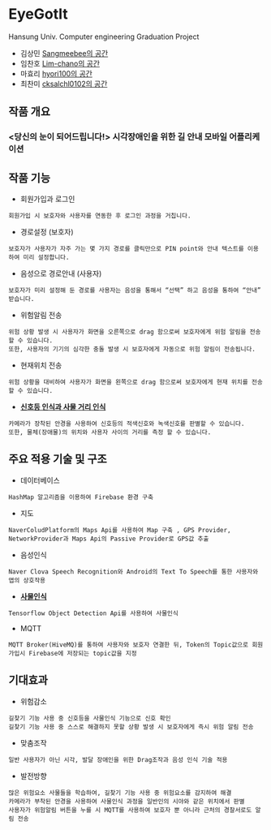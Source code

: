 # EyeGotIt
Hansung Univ. Computer engineering Graduation Project
- 김상민 [Sangmeebee의 공간](https://github.com/Sangmeebee)
- 임찬호 [Lim-chano의 공간](https://github.com/Lim-chano)
- 마효리 [hyori100의 공간](https://github.com/hyori100)
- 최찬미 [cksalchl0102의 공간](https://github.com/cksalchl0102)
## 작품 개요
### <당신의 눈이 되어드립니다!> 시각장애인을 위한 길 안내 모바일 어플리케이션

## 작품 기능
* 회원가입과 로그인
```
회원가입 시 보호자와 사용자를 연동한 후 로그인 과정을 거칩니다. 
```
* 경로설정 (보호자)
```
보호자가 사용자가 자주 가는 몇 가지 경로를 클릭만으로 PIN point와 안내 텍스트를 이용하여 미리 설정합니다. 
```
* 음성으로 경로안내 (사용자) 
```
보호자가 미리 설정해 둔 경로를 사용자는 음성을 통해서 “선택” 하고 음성을 통하여 “안내” 받습니다. 
```
* 위험알림 전송
```
위험 상황 발생 시 사용자가 화면을 오른쪽으로 drag 함으로써 보호자에게 위험 알림을 전송 할 수 있습니다. 
또한, 사용자의 기기의 심각한 충돌 발생 시 보호자에게 자동으로 위험 알림이 전송됩니다. 
```
* 현재위치 전송
```
위험 상황을 대비하여 사용자가 화면을 왼쪽으로 drag 함으로써 보호자에게 현재 위치를 전송 할 수 있습니다. 
```
* [**신호등 인식과 사물 거리 인식**](https://github.com/Sangmeebee/Tensorflow-ObjectDetectionApi)
```
카메라가 장착된 안경을 사용하여 신호등의 적색신호와 녹색신호를 판별할 수 있습니다. 
또한, 물체(장애물)의 위치와 사용자 사이의 거리를 측정 할 수 있습니다. 
```

## 주요 적용 기술 및 구조

* 데이터베이스
```
HashMap 알고리즘을 이용하여 Firebase 환경 구축
```
* 지도
```
NaverColudPlatform의 Maps Api를 사용하여 Map 구축 , GPS Provider, NetworkProvider과 Maps Api의 Passive Provider로 GPS값 추출
```
* 음성인식
```
Naver Clova Speech Recognition와 Android의 Text To Speech를 통한 사용자와 앱의 상호작용
```
* [**사물인식**](https://github.com/Sangmeebee/Tensorflow-ObjectDetectionApi)
```
Tensorflow Object Detection Api를 사용하여 사물인식
```
* MQTT
```
MQTT Broker(HiveMQ)를 통하여 사용자와 보호자 연결한 뒤, Token의 Topic값으로 회원가입시 Firebase에 저장되는 topic값을 지정 
```



## 기대효과

* 위험감소
```
길찾기 기능 사용 중 신호등을 사물인식 기능으로 신호 확인 
길찾기 기능 사용 중 스스로 해결하지 못할 상황 발생 시 보호자에게 즉시 위험 알림 전송
```
* 맞춤조작
```
일반 사용자가 아닌 시각, 발달 장애인을 위한 Drag조작과 음성 인식 기술 적용
```
* 발전방향
```
많은 위험요소 사물들을 학습하여, 길찾기 기능 사용 중 위험요소를 감지하여 해결
카메라가 부착된 안경을 사용하여 사물인식 과정을 일반인의 시야와 같은 위치에서 판별
사용자가 위험알림 버튼을 누를 시 MQTT를 사용하여 보호자 뿐 아니라 근처의 경찰서로도 알림 전송
```
